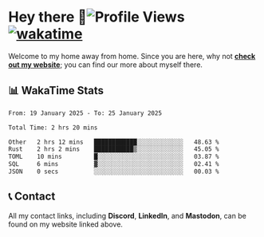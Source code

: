 # Hey there :wave:![Profile Views](https://komarev.com/ghpvc/?username=skifli) [![wakatime](https://wakatime.com/badge/user/b4317b02-0c6d-457b-82a4-a448b8a8d1df.svg)](https://wakatime.com/@b4317b02-0c6d-457b-82a4-a448b8a8d1df)

Welcome to my home away from home. Since you are here, why not [**check out my website**](https://skifli.github.io); you can find our more about myself there.

## 📊 WakaTime Stats

<!--START_SECTION:waka-->

```txt
From: 19 January 2025 - To: 25 January 2025

Total Time: 2 hrs 20 mins

Other   2 hrs 12 mins   ████████████░░░░░░░░░░░░░   48.63 %
Rust    2 hrs 2 mins    ███████████▒░░░░░░░░░░░░░   45.05 %
TOML    10 mins         █░░░░░░░░░░░░░░░░░░░░░░░░   03.87 %
SQL     6 mins          ▓░░░░░░░░░░░░░░░░░░░░░░░░   02.41 %
JSON    0 secs          ░░░░░░░░░░░░░░░░░░░░░░░░░   00.03 %
```

<!--END_SECTION:waka-->

## 📞 Contact

All my contact links, including **Discord**, **LinkedIn**, and **Mastodon**, can be found on my website linked above.
